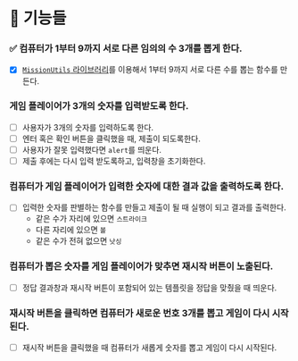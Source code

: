 # 📌 기능들

### ✅ 컴퓨터가 1부터 9까지 서로 다른 임의의 수 3개를 뽑게 한다.

- [x] [`MissionUtils` 라이브러리](https://github.com/woowacourse-projects/javascript-mission-utils#mission-utils)를 이용해서 1부터 9까지 서로 다른 수를 뽑는 함수를 만든다.

### 게임 플레이어가 3개의 숫자를 입력받도록 한다.

- [ ] 사용자가 3개의 숫자를 입력하도록 한다.
- [ ] 엔터 혹은 확인 버튼을 클릭했을 때, 제출이 되도록한다.
- [ ] 사용자가 잘못 입력했다면 `alert`를 띄운다.
- [ ] 제출 후에는 다시 입력 받도록하고, 입력창을 초기화한다.

### 컴퓨터가 게임 플레이어가 입력한 숫자에 대한 결과 값을 출력하도록 한다.

- [ ] 입력한 숫자를 판별하는 함수를 만들고 제출이 될 때 실행이 되고 결과를 출력한다.
  - 같은 수가 자리에 있으면 `스트라이크`
  - 다른 자리에 있으면 `볼`
  - 같은 수가 전혀 없으면 `낫싱`

### 컴퓨터가 뽑은 숫자를 게임 플레이어가 맞추면 재시작 버튼이 노출된다.

- [ ] 정답 결과창과 재시작 버튼이 포함되어 있는 템플릿을 정답을 맞췄을 때 띄운다.

### 재시작 버튼을 클릭하면 컴퓨터가 새로운 번호 3개를 뽑고 게임이 다시 시작된다.

- [ ] 재시작 버튼을 클릭했을 때 컴퓨터가 새롭게 숫자를 뽑고 게임이 다시 시작된다.
